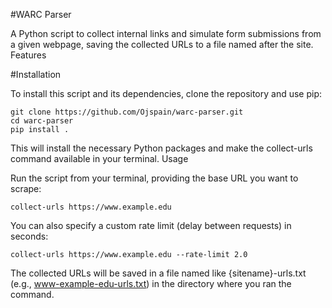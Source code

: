 #WARC Parser

A Python script to collect internal links and simulate form submissions from a given webpage, saving the collected URLs to a file named after the site.
Features

#Installation

To install this script and its dependencies, clone the repository and use pip:
```
git clone https://github.com/Ojspain/warc-parser.git
cd warc-parser
pip install .
```
This will install the necessary Python packages and make the collect-urls command available in your terminal.
Usage

Run the script from your terminal, providing the base URL you want to scrape:
```
collect-urls https://www.example.edu
```
You can also specify a custom rate limit (delay between requests) in seconds:
```
collect-urls https://www.example.edu --rate-limit 2.0
```
The collected URLs will be saved in a file named like {sitename}-urls.txt (e.g., www-example-edu-urls.txt) in the directory where you ran the command.
